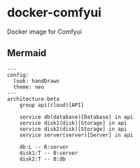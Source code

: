 # docker-comfyui
Docker image for Comfyui

## Mermaid

```mermaid
---
config:
  look: handDrawn
  theme: neo
---
architecture-beta
    group api(cloud)[API]

    service db(database)[Database] in api
    service disk1(disk)[Storage] in api
    service disk2(disk)[Storage] in api
    service server(server)[Server] in api

    db:L -- R:server
    disk1:T -- B:server
    disk2:T -- B:db
```
